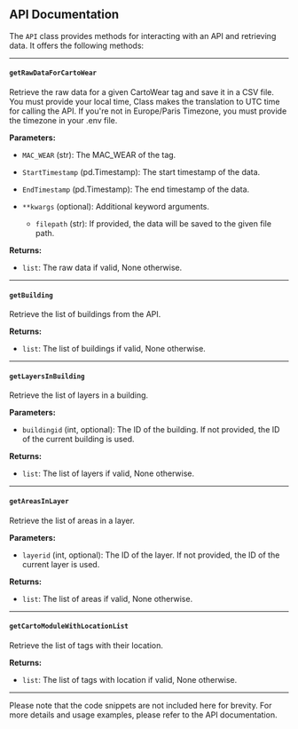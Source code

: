 ## API Documentation


The `API` class provides methods for interacting with an API and retrieving data. It offers the following methods:

---
#### `getRawDataForCartoWear`

Retrieve the raw data for a given CartoWear tag and save it in a CSV file.
You must provide your local time, Class makes the translation to UTC time for calling the API. If you're not in Europe/Paris Timezone, you must provide the timezone in your .env file.

**Parameters:**

- `MAC_WEAR` (str): The MAC_WEAR of the tag.
  
- `StartTimestamp` (pd.Timestamp): The start timestamp of the data.
  
- `EndTimestamp` (pd.Timestamp): The end timestamp of the data.
- `**kwargs` (optional): Additional keyword arguments.
    - `filepath` (str): If provided, the data will be saved to the given file path.

**Returns:**
- `list`: The raw data if valid, None otherwise.

---

#### `getBuilding`

Retrieve the list of buildings from the API.

**Returns:**

- `list`: The list of buildings if valid, None otherwise.

---

#### `getLayersInBuilding`

Retrieve the list of layers in a building.

**Parameters:**

- `buildingid` (int, optional): The ID of the building. If not provided, the ID of the current building is used.

**Returns:**
- `list`: The list of layers if valid, None otherwise.

---

#### `getAreasInLayer`

Retrieve the list of areas in a layer.

**Parameters:**

- `layerid` (int, optional): The ID of the layer. If not provided, the ID of the current layer is used.

**Returns:**

- `list`: The list of areas if valid, None otherwise.

---

#### `getCartoModuleWithLocationList`

Retrieve the list of tags with their location.

**Returns:**

- `list`: The list of tags with location if valid, None otherwise.

---

Please note that the code snippets are not included here for brevity. For more details and usage examples, please refer to the API documentation.